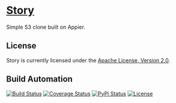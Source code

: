 # [Story](http://story.hive.pt)

Simple S3 clone built on Appier.

## License

Story is currently licensed under the [Apache License, Version 2.0](http://www.apache.org/licenses/).

## Build Automation

[![Build Status](https://travis-ci.org/hivesolutions/story.svg?branch=master)](https://travis-ci.org/hivesolutions/story)
[![Coverage Status](https://coveralls.io/repos/hivesolutions/story/badge.svg?branch=master)](https://coveralls.io/r/hivesolutions/story?branch=master)
[![PyPi Status](https://img.shields.io/pypi/v/story_python.svg)](https://pypi.python.org/pypi/story_python)
[![License](https://img.shields.io/badge/license-Apache%202.0-blue.svg)](http://www.apache.org/licenses/)
